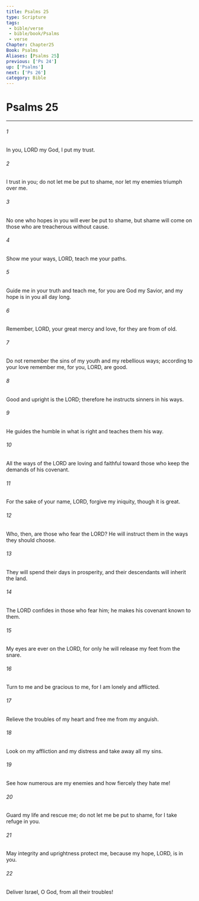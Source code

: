 ```yaml
---
title: Psalms 25
type: Scripture
tags:
 - bible/verse
 - bible/book/Psalms
 - verse
Chapter: Chapter25
Book: Psalms
Aliases: [Psalms 25]
previous: ['Ps 24']
up: ['Psalms']
next: ['Ps 26']
category: Bible
---
```

# Psalms 25

***


###### 1 
In you, LORD my God, I put my trust. 

###### 2 
I trust in you; do not let me be put to shame, nor let my enemies triumph over me. 

###### 3 
No one who hopes in you will ever be put to shame, but shame will come on those who are treacherous without cause. 

###### 4 
Show me your ways, LORD, teach me your paths. 

###### 5 
Guide me in your truth and teach me, for you are God my Savior, and my hope is in you all day long. 

###### 6 
Remember, LORD, your great mercy and love, for they are from of old. 

###### 7 
Do not remember the sins of my youth and my rebellious ways; according to your love remember me, for you, LORD, are good. 

###### 8 
Good and upright is the LORD; therefore he instructs sinners in his ways. 

###### 9 
He guides the humble in what is right and teaches them his way. 

###### 10 
All the ways of the LORD are loving and faithful toward those who keep the demands of his covenant. 

###### 11 
For the sake of your name, LORD, forgive my iniquity, though it is great. 

###### 12 
Who, then, are those who fear the LORD? He will instruct them in the ways they should choose. 

###### 13 
They will spend their days in prosperity, and their descendants will inherit the land. 

###### 14 
The LORD confides in those who fear him; he makes his covenant known to them. 

###### 15 
My eyes are ever on the LORD, for only he will release my feet from the snare. 

###### 16 
Turn to me and be gracious to me, for I am lonely and afflicted. 

###### 17 
Relieve the troubles of my heart and free me from my anguish. 

###### 18 
Look on my affliction and my distress and take away all my sins. 

###### 19 
See how numerous are my enemies and how fiercely they hate me! 

###### 20 
Guard my life and rescue me; do not let me be put to shame, for I take refuge in you. 

###### 21 
May integrity and uprightness protect me, because my hope, LORD, is in you. 

###### 22 
Deliver Israel, O God, from all their troubles! 
